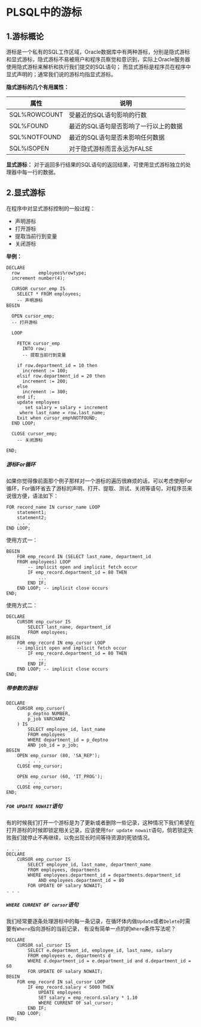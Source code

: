 #	PLSQL中的游标
##	1.游标概论
游标是一个私有的SQL工作区域，Oracle数据库中有两种游标，分别是隐式游标和显式游标，隐式游标不易被用户和程序员察觉和意识到，实际上Oracle服务器使用隐式游标来解析和执行我们提交的SQL语句； 而显式游标是程序员在程序中显式声明的；通常我们说的游标均指显式游标。

**隐式游标的几个有用属性：**

| 属性 | 说明 |
|--------|--------|
|    SQL%ROWCOUNT    |    受最近的SQL语句影响的行数    |
|    SQL%FOUND    |    最近的SQL语句是否影响了一行以上的数据    |
|    SQL%NOTFOUND    |    最近的SQL语句是否未影响任何数据    |
|    SQL%ISOPEN    |    对于隐式游标而言永远为FALSE    |

**显式游标：**
对于返回多行结果的SQL语句的返回结果，可使用显式游标独立的处理器中每一行的数据。

##	2.显式游标
在程序中对显式游标控制的一般过程：

*	声明游标
*	打开游标
*	提取当前行到变量
*	关闭游标

**举例：**
```
DECLARE
  row       employees%rowtype;
  increment number(4);

  CURSOR cursor_emp IS
    SELECT * FROM employees;
	-- 声明游标
BEGIN

  OPEN cursor_emp;
  -- 打开游标

  LOOP

    FETCH cursor_emp
      INTO row;
      -- 提取当前行到变量

    if row.department_id = 10 then
      increment := 100;
    elsif row.department_id = 20 then
      increment := 200;
    else
      increment := 300;
    end if;
    update employees
       set salary = salary + increment
     where last_name = row.last_name;
    Exit when cursor_emp%NOTFOUND;
  END LOOP;

  CLOSE cursor_emp;
	-- 关闭游标

END;
```

#####	游标For循环
如果你觉得像前面那个例子那样对一个游标的遍历很麻烦的话，可以考虑使用For循环，For循环省去了游标的声明、打开、提取、测试、关闭等语句，对程序员来说很方便，语法如下：
```
FOR record_name IN cursor_name LOOP
    statement1;
    statement2;
    . . .
END LOOP;
```
使用方式一：
```
BEGIN
    FOR emp_record IN (SELECT last_name, department_id
    FROM employees) LOOP
        -- implicit open and implicit fetch occur
        IF emp_record.department_id = 80 THEN
        	...
        END IF;
    END LOOP; -- implicit close occurs
END;
```
使用方式二：
```
DECLARE
    CURSOR emp_cursor IS
        SELECT last_name, department_id
        FROM employees;
BEGIN
    FOR emp_record IN emp_cursor LOOP
    -- implicit open and implicit fetch occur
        IF emp_record.department_id = 80 THEN
        	...
        END IF;
    END LOOP; -- implicit close occurs
END;
```

#####	带参数的游标
```
DECLARE
    CURSOR emp_cursor(
    	p_deptno NUMBER,
        p_job VARCHAR2
    ) IS
        SELECT employee_id, last_name
        FROM employees
        WHERE department_id = p_deptno
        AND job_id = p_job;
BEGIN
    OPEN emp_cursor (80, 'SA_REP');
    	. . .
    CLOSE emp_cursor;

    OPEN emp_cursor (60, 'IT_PROG');
    	. . .
    CLOSE emp_cursor;
END;
```

#####	`FOR UPDATE NOWAIT`语句
有的时候我们打开一个游标是为了更新或者删除一些记录，这种情况下我们希望在打开游标的时候即锁定相关记录，应该使用`for update nowait`语句，倘若锁定失败我们就停止不再继续，以免出现长时间等待资源的死锁情况。
```
. . .
DECLARE
    CURSOR emp_cursor IS
        SELECT employee_id, last_name, department_name
        FROM employees, departments
        WHERE employees.department_id = departments.department_id
        	AND employees.department_id = 80
        FOR UPDATE OF salary NOWAIT;
. . .
```

#####	`WHERE CURRENT OF cursor`语句
我们经常要逐条处理游标中的每一条记录，在循环体内做`Update`或者`Delete`时需要有`Where`指向游标的当前记录， 有没有简单一点的的`Where`条件写法呢？
```
DECLARE
    CURSOR sal_cursor IS
        SELECT e.department_id, employee_id, last_name, salary
        FROM employees e, departments d
        WHERE d.department_id = e.department_id and d.department_id = 60
        FOR UPDATE OF salary NOWAIT;
BEGIN
    FOR emp_record IN sal_cursor LOOP
        IF emp_record.salary < 5000 THEN
            UPDATE employees
            SET salary = emp_record.salary * 1.10
            WHERE CURRENT OF sal_cursor;
        END IF;
    END LOOP;
END;
```